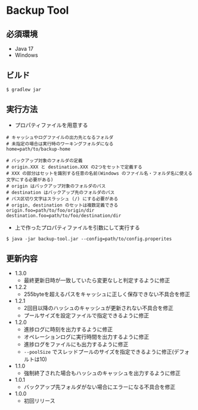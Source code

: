 # Backup Tool

## 必須環境

- Java 17
- Windows

## ビルド

```
$ gradlew jar
```

## 実行方法

- プロパティファイルを用意する

```properties
# キャッシュやログファイルの出力先となるフォルダ
# 未指定の場合は実行時のワーキングフォルダになる
home=path/to/backup-home

# バックアップ対象のフォルダの定義
# origin.XXX と destination.XXX の2つをセットで定義する
# XXX の部分はセットを識別する任意の名前(Windows のファイル名・フォルダ名に使える文字にする必要がある)
# origin はバックアップ対象のフォルダのパス
# destination はバックアップ先のフォルダのパス
# パス区切り文字はスラッシュ (/) にする必要がある
# origin, destination のセットは複数定義できる
origin.foo=path/to/foo/origin/dir
destination.foo=path/to/foo/destination/dir
```

- 上で作ったプロパティファイルを引数にして実行する

```
$ java -jar backup-tool.jar --config=path/to/config.properites
```

## 更新内容

- 1.3.0
  - 最終更新日時が一致していたら変更なしと判定するように修正
- 1.2.2
  - 255byteを超えるパスをキャッシュに正しく保存できない不具合を修正
- 1.2.1
  - 2回目以降のハッシュのキャッシュが更新されない不具合を修正
  - プールサイズを設定ファイルで指定できるように修正
- 1.2.0
  - 進捗ログに時刻を出力するように修正
  - オペレーションログに実行時間を出力するように修正
  - 進捗ログをファイルにも出力するように修正
  - `--poolSize` でスレッドプールのサイズを指定できるように修正(デフォルトは10)
- 1.1.0
  - 強制終了された場合もハッシュのキャッシュを出力するように修正
- 1.0.1
  - バックアップ先フォルダがない場合にエラーになる不具合を修正
- 1.0.0
  - 初回リリース
